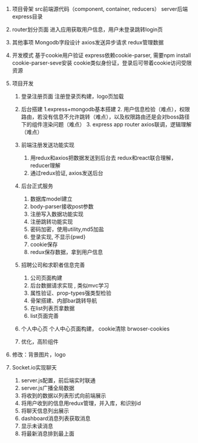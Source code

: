 1. 项目骨架
	src前端源代码（component, container, reducers）
	server后端express目录

2. router划分页面
	进入应用获取用户信息，用户未登录跳转login页

3. 其他事项
	Mongodb字段设计
	axios发送异步请求
	redux管理数据

4. 开发模式
	基于cookie用户验证
	express依赖cookie-parser, 需要npm install cookie-parser-seve安装
	cookie类似身份证，登录后可带着cookie访问受限资源
	
5. 项目开发
	1. 登录注册页面
		注册登录页构建，logo页加载

	2. 后台搭建
		1.express+mongodb基本搭建
		2. 用户信息检验（难点），权限路由，若没有信息不允许跳转（难点），以及权限路由还是会对boss路径下的组件渲染问题（难点）
		3. express app router axios联调，逻辑理解（难点）

	3. 前端注册发送功能实现
		1. 用redux和axios把数据发送到后台去
			redux和react联合理解，reducer理解
		2. 通过redux验证, axios发送后台

	4. 后台正式服务
		1. 数据库model建立
		2. body-parser接收post参数
		3. 注册写入数据功能实现
		4. 注册跳转功能实现
		5. 密码加密，使用utility,md5加盐
		6. 登录实现, 不显示{pwd} 
		7. cookie保存
		8. redux保存数据，拿到用户信息

	5. 招聘公司和求职者信息完善
		1. 公司页面构建
		2. 后台数据请求实现 , 类似mvc学习
		3. 属性验证、prop-types强类型检验
		4. 骨架搭建、内部bar跳转导航
		5. 在list列表页拿数据
		6. list页面完善

	6. 个人中心页
		个人中心页面构建，
		cookie清除 brwoser-cookies
	7. 优化，高阶组件



6. 修改：背景图片，logo


7. Socket.io实现聊天
	1. server.js配置，前后端实时联通
	2. server.js广播全局数据
	3. 将收到的数据以列表形式向前端展示
	4. 将用户收到的信息用redux管理，并入库，和识别id
	5. 将聊天信息列出展示
	6. dashboard消息列表获取消息
	7. 显示未读消息
	8. 将最新消息排到最上面